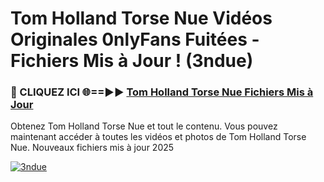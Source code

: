 # Tom Holland Torse Nue Vidéos Originales 0nlyFans Fuitées - Fichiers Mis à Jour ! (3ndue)

<h3>🔴 CLIQUEZ ICI 🌐==►► <a href="https://tinyurl.com/2pmr4ezf" rel="nofollow">Tom Holland Torse Nue Fichiers Mis à Jour</a></h3>

Obtenez Tom Holland Torse Nue et tout le contenu. Vous pouvez maintenant accéder à toutes les vidéos et photos de Tom Holland Torse Nue. Nouveaux fichiers mis à jour 2025

[![3ndue](https://i.imgur.com/6SNvagu.gif)](https://tinyurl.com/2pmr4ezf)

